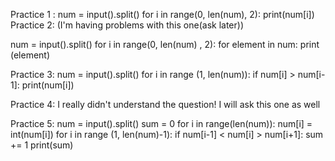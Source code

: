 Practice 1 :
num = input().split()
for i in range(0, len(num), 2):
  print(num[i])
Practice 2: (I'm having problems with this one(ask later))

num = input().split()
for i in range(0, len(num) , 2):
for element in num:
    print (element)
    
Practice 3:
num = input().split()
for i in range (1, len(num)):
    if num[i] > num[i-1]:
        print(num[i])

Practice 4:
I really didn't understand the question! I will ask this one as well

Practice 5:
num = input().split()
sum = 0
for i in range(len(num)):
    num[i] = int(num[i])
for i in range (1, len(num)-1):
    if num[i-1] < num[i] > num[i+1]:
        sum += 1
print(sum)
